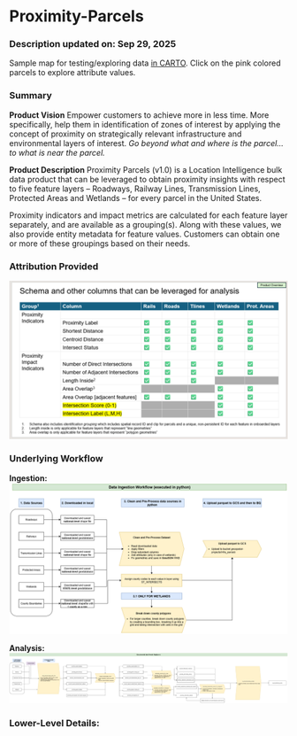 # Proximity-Parcels
### Description updated on: Sep 29, 2025
Sample map for testing/exploring data [in CARTO](https://clausa.app.carto.com/viewer/2af35209-5a50-4e3d-9d5f-a0ed11b30804). Click on the pink colored parcels to explore attribute values.

### Summary
**Product Vision**
Empower customers to achieve more in less time. More specifically, help them in identification of zones of interest by applying the concept of proximity on strategically relevant infrastructure and environmental layers of interest. 
*Go beyond what and where is the parcel… to what is near the parcel.* 

**Product Description**
Proximity Parcels (v1.0) is a Location Intelligence bulk data product that can be leveraged to obtain proximity insights with respect to five feature layers – Roadways, Railway Lines, Transmission Lines, Protected Areas and Wetlands – for every parcel in the United States. 

Proximity indicators and impact metrics are calculated for each feature layer separately, and are available as a grouping(s). Along with these values, we also provide entity metadata for feature values. Customers can obtain one or more of these groupings based on their needs.

### Attribution Provided
![Schema](docs/schema.png)


### Underlying Workflow
**Ingestion:**
![Ingestion in python](docs/ingestion.png)

**Analysis:**
![Analysis in BQ](docs/analysis.png)


### Lower-Level Details:

